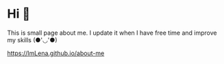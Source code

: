 # Hi 👋

This is small page about me. I update it when I have free time and improve my skills (●'◡'●)

https://ImLena.github.io/about-me
